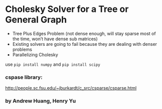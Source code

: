 # Cholesky Solver for a Tree or General Graph

- Tree Plus Edges Problem (not dense enough, will stay sparse most of the time, won’t have dense sub matrices)
- Existing solvers are going to fail because they are dealing with denser problems
- Parallelizing Cholesky

use ```pip install numpy``` and ```pip install scipy```

### cspase library:
http://people.sc.fsu.edu/~jburkardt/c_src/csparse/csparse.html

### by Andrew Huang, Henry Yu
